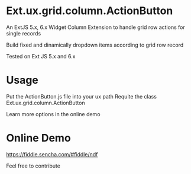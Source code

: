 # Ext.ux.grid.column.ActionButton
An ExtJS 5.x, 6.x Widget Column Extension to handle grid row actions for single records

Build fixed and dinamically dropdown items according to grid row record

Tested on Ext JS 5.x and 6.x

# Usage
Put the ActionButton.js file into your ux path
Requite the class Ext.ux.grid.column.ActionButton

Learn more options in the online demo

# Online Demo
https://fiddle.sencha.com/#fiddle/ndf

Feel free to contribute

